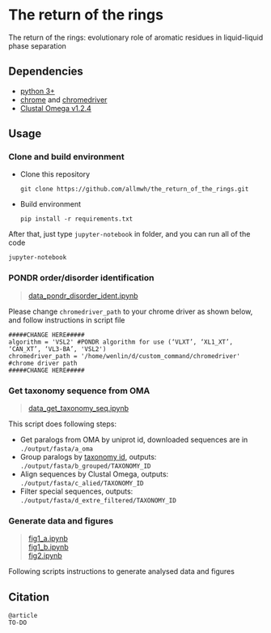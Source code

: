 # The return of the rings
The return of the rings: evolutionary role of aromatic residues in liquid-liquid phase separation

## Dependencies
* [python 3+](https://www.python.org/)
* [chrome](https://www.google.com/chrome/) and [chromedriver](https://chromedriver.chromium.org/)
* [Clustal Omega v1.2.4](http://www.clustal.org/omega/)

## Usage
### Clone and build environment
* Clone this repository
    ```
    git clone https://github.com/allmwh/the_return_of_the_rings.git
    ```
* Build environment
    ```
    pip install -r requirements.txt
    ```

After that, just type `jupyter-notebook` in folder, and you can run all of the code
```
jupyter-notebook
``` 
### PONDR order/disorder identification
> [data_pondr_disorder_ident.ipynb](https://github.com/allmwh/the_return_of_the_rings/blob/main/data_pondr_disorder_ident.ipynb)   

Please change `chromedriver_path` to your chrome driver as shown below, and follow instructions in script file 
```
#####CHANGE HERE#####
algorithm = 'VSL2' #PONDR algorithm for use (‘VLXT’, ‘XL1_XT’, ‘CAN_XT’, ‘VL3-BA’, 'VSL2')
chromedriver_path = '/home/wenlin/d/custom_command/chromedriver' #chrome driver path
#####CHANGE HERE#####
```
### Get taxonomy sequence from OMA
> [data_get_taxonomy_seq.ipynb](https://github.com/allmwh/the_return_of_the_rings/blob/main/data_get_taxonomy_seq.ipynb)   
  
This script does following steps:
* Get paralogs from OMA by uniprot id, downloaded sequences are in `./output/fasta/a_oma`
* Group paralogs by [taxonomy id](https://www.ncbi.nlm.nih.gov/Taxonomy/Browser/wwwtax.cgi?mode=info&id=9606), outputs: `./output/fasta/b_grouped/TAXONOMY_ID`
* Align sequences by Clustal Omega, outputs: `./output/fasta/c_alied/TAXONOMY_ID`
* Filter special sequences, outputs: `./output/fasta/d_extre_filtered/TAXONOMY_ID`

### Generate data and figures

> [fig1_a.ipynb](https://github.com/allmwh/the_return_of_the_rings/blob/main/fig1_a.ipynb)   
> [fig1_b.ipynb](https://github.com/allmwh/the_return_of_the_rings/blob/main/fig1_b.ipynb)   
> [fig2.ipynb](https://github.com/allmwh/the_return_of_the_rings/blob/main/fig2.ipynb)   

Following scripts instructions to generate analysed data and figures
## Citation
```
@article
TO-DO
```
